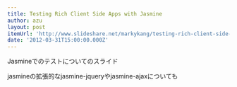 ```yaml
---
title: Testing Rich Client Side Apps with Jasmine
author: azu
layout: post
itemUrl: 'http://www.slideshare.net/markykang/testing-rich-client-side-apps-with-jasmine'
date: '2012-03-31T15:00:00.000Z'
---
```

Jasmineでのテストについてのスライド

jasmineの拡張的なjasmine-jqueryやjasmine-ajaxについても
